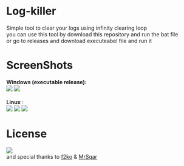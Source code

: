 # Log-killer
Simple tool to clear your logs using infinity clearing loop<br>
you can use this tool by download this repository and run the bat file<br>
or go to releases and download executeabel file and run it<br>

# ScreenShots
<b>Windows (executable release):</b><br>
<img src="https://github.com/Rizer0/Log-killer/blob/master/screenShots/w1.png"/>
<img src="https://github.com/Rizer0/Log-killer/blob/master/screenShots/w2.png"/><br><br>
<b>Linux</b> :<br>
<img src="https://github.com/Rizer0/Log-killer/blob/master/screenShots/l1.png"/>
<img src="https://github.com/Rizer0/Log-killer/blob/master/screenShots/l2.png"/>
<img src="https://github.com/Rizer0/Log-killer/blob/master/screenShots/l3.png"/>
# License 
<a href="http://www.wtfpl.net/"><img src="https://github.com/Rizer0/Log-killer/blob/master/license.png"/></a><br>
and special thanks to <a href="http://www.f2ko.de">f2ko</a> & <a href="https://github.com/mrSqar-Ye">MrSqar</a>
